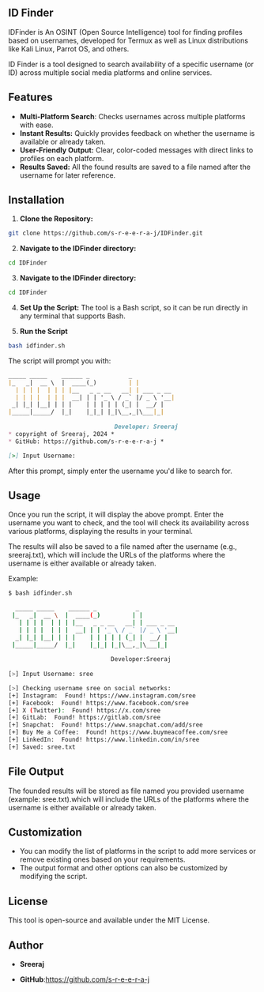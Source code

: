 ## ID Finder
IDFinder is An OSINT (Open Source Intelligence) tool for finding profiles based on usernames, developed for Termux as well as Linux distributions like Kali Linux, Parrot OS, and others.

ID Finder is a tool designed to search  availability of a specific username (or ID) across multiple social media platforms and online services.

## Features
- **Multi-Platform Search**: Checks usernames across multiple platforms with ease.
- **Instant Results:** Quickly provides feedback on whether the username is available or already taken.
- **User-Friendly Output:** Clear, color-coded messages with direct links to profiles on each platform.
- **Results Saved:** All the found results are saved to a file named after the username for later reference.
## Installation
1. **Clone the Repository:**

```bash
git clone https://github.com/s-r-e-e-r-a-j/IDFinder.git
```
2. **Navigate to the IDFinder directory:**
```bash
cd IDFinder
```
3. **Navigate to the IDFinder directory:**
```bash
cd IDFinder
```
4. **Set Up the Script:** The tool is a Bash script, so it can be run directly in any terminal that supports Bash.

5. **Run the Script**
```bash
bash idfinder.sh
```

The script will prompt you with:

```markdown
_____ _____    ______ _           _           
|_   _|  __ \  |  ____(_)         | |          
  | | | |  | | | |__   _ _ __   __| | ___ _ __ 
  | | | |  | | |  __| | | '_ \ / _` |/ _ \ '__|
 _| |_| |__| | | |    | | | | | (_| |  __/ |   
|_____|_____/  |_|    |_|_| |_|\__,_|\___|_| 
                               
                              Developer: Sreeraj         
* copyright of Sreeraj, 2024 *
* GitHub: https://github.com/s-r-e-e-r-a-j *

[>] Input Username:
```
After this prompt, simply enter the username you'd like to search for.

## Usage
Once you run the script, it will display the above prompt. Enter the username you want to check, and the tool will check its availability across various platforms, displaying the results in your terminal.

The results will also be saved to a file named after the username (e.g., sreeraj.txt), which will include the URLs of the platforms where the username is either available or already taken.

Example:

```bash
$ bash idfinder.sh
  
  _____ _____    ______ _           _           
 |_   _|  __ \  |  ____(_)         | |          
   | | | |  | | | |__   _ _ __   __| | ___ _ __ 
   | | | |  | | |  __| | | '_ \ / _` |/ _ \ '__|
  _| |_| |__| | | |    | | | | | (_| |  __/ |   
 |_____|_____/  |_|    |_|_| |_|\__,_|\___|_| 
   
                             Developer:Sreeraj         
                  
[>] Input Username: sree

[>] Checking username sree on social networks: 
[+] Instagram:  Found! https://www.instagram.com/sree
[+] Facebook:  Found! https://www.facebook.com/sree
[+] X (Twitter):  Found! https://x.com/sree
[+] GitLab:  Found! https://gitlab.com/sree
[+] Snapchat:  Found! https://www.snapchat.com/add/sree
[+] Buy Me a Coffee:  Found! https://www.buymeacoffee.com/sree
[+] LinkedIn:  Found! https://www.linkedin.com/in/sree
[+] Saved: sree.txt
```
## File Output
The founded results will be stored as file named you provided username (example: sree.txt).which will include the URLs of the platforms where the username is either available or already taken.

## Customization
- You can modify the list of platforms in the script to add more services or remove existing ones based on your requirements.
- The output format and other options can also be customized by modifying the script.

## License
This tool is open-source and available under the MIT License.

## Author
- **Sreeraj**

- **GitHub**:https://github.com/s-r-e-e-r-a-j

